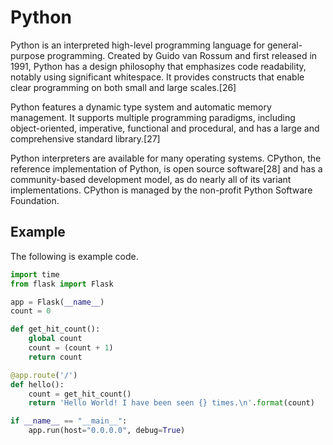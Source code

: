 
# Python

Python is an interpreted high-level programming language for general-purpose programming. Created by Guido van Rossum and first released in 1991, Python has a design philosophy that emphasizes code readability, notably using significant whitespace. It provides constructs that enable clear programming on both small and large scales.[26]

Python features a dynamic type system and automatic memory management. It supports multiple programming paradigms, including object-oriented, imperative, functional and procedural, and has a large and comprehensive standard library.[27]

Python interpreters are available for many operating systems. CPython, the reference implementation of Python, is open source software[28] and has a community-based development model, as do nearly all of its variant implementations. CPython is managed by the non-profit Python Software Foundation.


## Example

The following is example code.

```python
import time
from flask import Flask

app = Flask(__name__)
count = 0

def get_hit_count():
    global count
    count = (count + 1)
    return count

@app.route('/')
def hello():
    count = get_hit_count()
    return 'Hello World! I have been seen {} times.\n'.format(count)

if __name__ == "__main__":
    app.run(host="0.0.0.0", debug=True)
```
